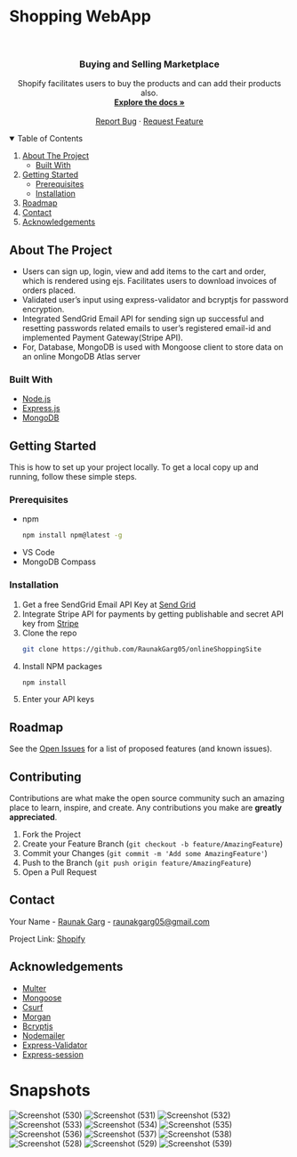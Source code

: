 # Shopping WebApp

<br />
<p align="center">
  <h3 align="center">Buying and Selling Marketplace</h3>

  <p align="center">
    Shopify facilitates users to buy the products and can add their products also.
    <br />
    <a href="https://github.com/RaunakGarg05/onlineShoppingSite/blob/main/README.md"><strong>Explore the docs »</strong></a>
    <br />
    <br />
    <a href="https://github.com/RaunakGarg05/onlineShoppingSite/issues">Report Bug</a>
    ·
    <a href="https://github.com/RaunakGarg05/onlineShoppingSite/issues">Request Feature</a>
  </p>
</p>



<!-- TABLE OF CONTENTS -->
<details open="open">
  <summary>Table of Contents</summary>
  <ol>
    <li>
      <a href="#about-the-project">About The Project</a>
      <ul>
        <li><a href="#built-with">Built With</a></li>
      </ul>
    </li>
    <li>
      <a href="#getting-started">Getting Started</a>
      <ul>
        <li><a href="#prerequisites">Prerequisites</a></li>
        <li><a href="#installation">Installation</a></li>
      </ul>
    </li>
    <li><a href="#roadmap">Roadmap</a></li>    
    <li><a href="#contact">Contact</a></li>
    <li><a href="#acknowledgements">Acknowledgements</a></li>
  </ol>
</details>



<!-- ABOUT THE PROJECT -->
## About The Project

* Users can sign up, login, view and add items to the cart and order, which is rendered using ejs. Facilitates users to download invoices of orders placed.
* Validated user’s input using express-validator and bcryptjs for password encryption.
* Integrated SendGrid Email API for sending sign up successful and resetting passwords related emails to user’s registered email-id and implemented Payment Gateway(Stripe API).
* For, Database, MongoDB is used with Mongoose client to store data on an online MongoDB Atlas server



### Built With
* [Node.js](https://nodejs.org/en/)
* [Express.js](https://expressjs.com/)
* [MongoDB](https://www.mongodb.com/)



<!-- GETTING STARTED -->
## Getting Started

This is how to set up your project locally.
To get a local copy up and running, follow these simple steps.

### Prerequisites 

* npm
  ```sh
  npm install npm@latest -g
  ```
* VS Code
* MongoDB Compass

### Installation

1. Get a free SendGrid Email API Key at [Send Grid](https://sendgrid.com/solutions/email-api/)
2. Integrate Stripe API for payments by getting publishable and secret API key from [Stripe](https://stripe.com/docs)
3. Clone the repo
   ```sh
   git clone https://github.com/RaunakGarg05/onlineShoppingSite
   ```
3. Install NPM packages
   ```sh
   npm install
   ```
4. Enter your API keys
   
<!-- ROADMAP -->
## Roadmap

See the [Open Issues](https://github.com/RaunakGarg05/onlineShoppingSite/issues) for a list of proposed features (and known issues).



<!-- CONTRIBUTING -->
## Contributing

Contributions are what make the open source community such an amazing place to learn, inspire, and create. Any contributions you make are **greatly appreciated**.

1. Fork the Project
2. Create your Feature Branch (`git checkout -b feature/AmazingFeature`)
3. Commit your Changes (`git commit -m 'Add some AmazingFeature'`)
4. Push to the Branch (`git push origin feature/AmazingFeature`)
5. Open a Pull Request

<!-- CONTACT -->
## Contact

Your Name - [Raunak Garg](https://github.com/RaunakGarg05) - raunakgarg05@gmail.com

Project Link: [Shopify](https://github.com/RaunakGarg05/onlineShoppingSite)



<!-- ACKNOWLEDGEMENTS -->
## Acknowledgements
* [Multer](https://www.npmjs.com/package/multer)
* [Mongoose](https://www.npmjs.com/package/mongoose)
* [Csurf](https://www.npmjs.com/package/csurf)
* [Morgan](https://www.npmjs.com/package/morgan)
* [Bcryptjs](https://www.npmjs.com/package/bcryptjs)
* [Nodemailer](https://www.npmjs.com/package/nodemailer)
* [Express-Validator](https://www.npmjs.com/package/express-validator)
* [Express-session](https://www.npmjs.com/package/express-session)


# Snapshots 

![Screenshot (530)](https://user-images.githubusercontent.com/69616627/163178729-1725a112-962d-4079-9541-83f145abf50b.png)
![Screenshot (531)](https://user-images.githubusercontent.com/69616627/163178737-56b08cf5-9f11-4c73-8112-ae0177e96ae8.png)
![Screenshot (532)](https://user-images.githubusercontent.com/69616627/163178741-c5b4b526-f7bf-4fa5-a018-74f62b86ffde.png)
![Screenshot (533)](https://user-images.githubusercontent.com/69616627/163178745-930db544-56e3-4b82-84b7-2899b435446f.png)
![Screenshot (534)](https://user-images.githubusercontent.com/69616627/163178747-cd905ca8-2de2-430b-9b70-710d545048b4.png)
![Screenshot (535)](https://user-images.githubusercontent.com/69616627/163178752-5985c747-ac31-4528-98da-704c7d29dac3.png)
![Screenshot (536)](https://user-images.githubusercontent.com/69616627/163178756-61861639-f233-4be9-920e-16917c070b10.png)
![Screenshot (537)](https://user-images.githubusercontent.com/69616627/163178761-f944f594-e8aa-4b59-9b5b-c345a5f10577.png)
![Screenshot (538)](https://user-images.githubusercontent.com/69616627/163178765-12f3a759-01d2-45d4-893c-d33a4d713104.png)
![Screenshot (528)](https://user-images.githubusercontent.com/69616627/163178770-d23bd4b8-e3c3-4e86-8408-4c09db180eb1.png)
![Screenshot (529)](https://user-images.githubusercontent.com/69616627/163178776-0e543868-af4c-4bb3-aa36-77ad363539b8.png)
![Screenshot (539)](https://user-images.githubusercontent.com/69616627/163181231-71857635-6b0b-4458-90a1-a3cc3fa19a1d.png)
